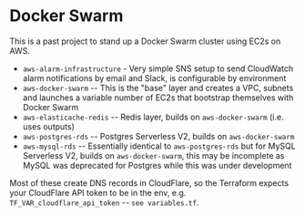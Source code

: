 # Docker Swarm

This is a past project to stand up a Docker Swarm cluster using EC2s on AWS.

- `aws-alarm-infrastructure` - Very simple SNS setup to send CloudWatch alarm notifications by email and Slack, is configurable by environment
- `aws-docker-swarm` -- This is the "base" layer and creates a VPC, subnets and launches a variable number of EC2s that bootstrap themselves with Docker Swarm
- `aws-elasticache-redis` -- Redis layer, builds on `aws-docker-swarm` (i.e. uses outputs)
- `aws-postgres-rds` -- Postgres Serverless V2, builds on `aws-docker-swarm`
- `aws-mysql-rds` -- Essentially identical to `aws-postgres-rds` but for MySQL Serverless V2, builds on `aws-docker-swarm`, this may be incomplete as MySQL was deprecated for Postgres while this was under development

Most of these create DNS records in CloudFlare, so the Terraform expects your CloudFlare API token to be in the env, e.g. `TF_VAR_cloudflare_api_token` -- `see variables.tf`.